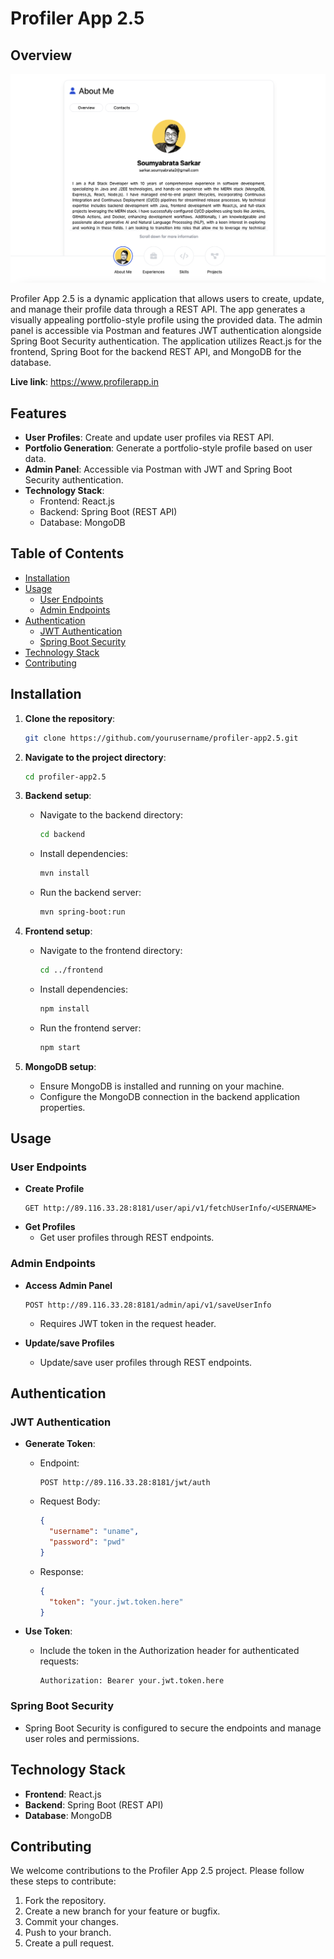 # Profiler App 2.5

## Overview

![Alt text](/screenshot.png)


Profiler App 2.5 is a dynamic application that allows users to create, update, and manage their profile data through a REST API. The app generates a visually appealing portfolio-style profile using the provided data. The admin panel is accessible via Postman and features JWT authentication alongside Spring Boot Security authentication. The application utilizes React.js for the frontend, Spring Boot for the backend REST API, and MongoDB for the database.

**Live link**: https://www.profilerapp.in

## Features

- **User Profiles**: Create and update user profiles via REST API.
- **Portfolio Generation**: Generate a portfolio-style profile based on user data.
- **Admin Panel**: Accessible via Postman with JWT and Spring Boot Security authentication.
- **Technology Stack**:
  - Frontend: React.js
  - Backend: Spring Boot (REST API)
  - Database: MongoDB

## Table of Contents

- [Installation](#installation)
- [Usage](#usage)
  - [User Endpoints](#user-endpoints)
  - [Admin Endpoints](#admin-endpoints)
- [Authentication](#authentication)
  - [JWT Authentication](#jwt-authentication)
  - [Spring Boot Security](#spring-boot-security)
- [Technology Stack](#technology-stack)
- [Contributing](#contributing)

## Installation

1. **Clone the repository**:
    ```bash
    git clone https://github.com/yourusername/profiler-app2.5.git
    ```

2. **Navigate to the project directory**:
    ```bash
    cd profiler-app2.5
    ```

3. **Backend setup**:
    - Navigate to the backend directory:
      ```bash
      cd backend
      ```
    - Install dependencies:
      ```bash
      mvn install
      ```
    - Run the backend server:
      ```bash
      mvn spring-boot:run
      ```

4. **Frontend setup**:
    - Navigate to the frontend directory:
      ```bash
      cd ../frontend
      ```
    - Install dependencies:
      ```bash
      npm install
      ```
    - Run the frontend server:
      ```bash
      npm start
      ```

5. **MongoDB setup**:
    - Ensure MongoDB is installed and running on your machine.
    - Configure the MongoDB connection in the backend application properties.

## Usage

### User Endpoints

- **Create Profile**
    ```http
    GET http://89.116.33.28:8181/user/api/v1/fetchUserInfo/<USERNAME>
    ```
- **Get Profiles**
    - Get user profiles through REST endpoints.

### Admin Endpoints

- **Access Admin Panel**
    ```http
    POST http://89.116.33.28:8181/admin/api/v1/saveUserInfo
    ```
    - Requires JWT token in the request header.

- **Update/save Profiles**
    - Update/save user profiles through REST endpoints.

## Authentication

### JWT Authentication

- **Generate Token**:
    - Endpoint:
      ```http
      POST http://89.116.33.28:8181/jwt/auth
      ```
    - Request Body:
      ```json
      {
        "username": "uname",
        "password": "pwd"
      }
      ```
    - Response:
      ```json
      {
        "token": "your.jwt.token.here"
      }
      ```

- **Use Token**:
    - Include the token in the Authorization header for authenticated requests:
      ```http
      Authorization: Bearer your.jwt.token.here
      ```

### Spring Boot Security

- Spring Boot Security is configured to secure the endpoints and manage user roles and permissions.

## Technology Stack

- **Frontend**: React.js
- **Backend**: Spring Boot (REST API)
- **Database**: MongoDB

## Contributing

We welcome contributions to the Profiler App 2.5 project. Please follow these steps to contribute:

1. Fork the repository.
2. Create a new branch for your feature or bugfix.
3. Commit your changes.
4. Push to your branch.
5. Create a pull request.

